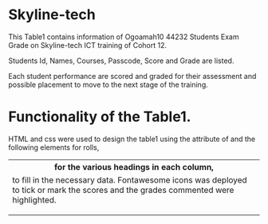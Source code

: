 # Skyline-tech
This Table1 contains information of Ogoamah10 44232 Students Exam Grade on Skyline-tech ICT training of Cohort 12.

Students Id, Names, Courses, Passcode, Score and Grade are listed.

Each student performance are scored and graded for their assessment and possible placement to move to the next stage of the training.

# Functionality of the Table1.

HTML and css were used to design the table1 using the attribute of <table> and the following elements <th> for the various headings in each column, <tr> for rolls, <td> to fill in the necessary data.
Fontawesome icons was deployed to tick or mark the scores and the grades commented were highlighted.